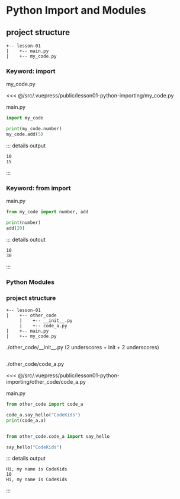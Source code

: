# Python Import and Modules

## project structure
```
+-- lesson-01
|    +-- main.py
|    +-- my_code.py
```

### Keyword: **import**

my_code.py

<<< @/src/.vuepress/public/lesson01-python-importing/my_code.py

main.py

```py
import my_code

print(my_code.number)
my_code.add(5)
```

::: details output
```
10
15
```
:::

### Keyword: **from** **import**


main.py
```py
from my_code import number, add

print(number)
add(20)
```

::: details outout
```
10
30
```
:::

### Python Modules

### project structure
```{2,3,4}
+-- lesson-01
|    +-- other_code
     |    +-- __init__.py  
     |    +-- code_a.py  
|    +-- main.py
|    +-- my_code.py
```

./other_code/\_\_init\_\_.py (2 underscores + init + 2 underscores)

```py
```

./other_code/code_a.py

<<< @/src/.vuepress/public/lesson01-python-importing/other_code/code_a.py


main.py
```py
from other_code import code_a

code_a.say_hello("CodeKids")
print(code_a.a)


from other_code.code_a import say_hello

say_hello("CodeKids")
```

::: details output
```
Hi, my name is CodeKids
10
Hi, my name is CodeKids
```
:::

